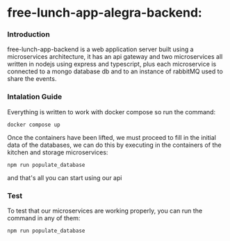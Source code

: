 # free-lunch-app-alegra-backend:
<h3>Introduction</h3>
<p>free-lunch-app-backend is a web application server built using a microservices architecture, it has an api gateway and two microservices all written in nodejs using express and typescript, plus each microservice is connected to a mongo database db and to an instance of rabbitMQ used to share the events.</p>
<h3>Intalation Guide</h3>
<p>Everything is written to work with docker compose so run the command:</p>
<code>docker compose up</code>
<p>Once the containers have been lifted, we must proceed to fill in the initial data of the databases, we can do this by executing in the containers of the kitchen and storage microservices:</p>
<code>npm run populate_database</code>
<p>and that's all you can start using our api</p>
<h3>Test</h3>
<p>To test that our microservices are working properly, you can run the command in any of them:</p>
<code>npm run populate_database</code>
